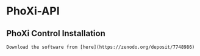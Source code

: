 # PhoXi-API
  ## PhoXi Control Installation
    Download the software from [here](https://zenodo.org/deposit/7748986)
